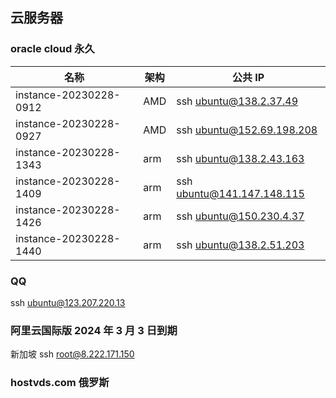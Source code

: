 ## 云服务器

### oracle cloud 永久

| 名称                   | 架构 | 公共 IP                    |
| ---------------------- | ---- | -------------------------- |
| instance-20230228-0912 | AMD  | ssh ubuntu@138.2.37.49     |
| instance-20230228-0927 | AMD  | ssh ubuntu@152.69.198.208  |
| instance-20230228-1343 | arm  | ssh ubuntu@138.2.43.163    |
| instance-20230228-1409 | arm  | ssh ubuntu@141.147.148.115 |
| instance-20230228-1426 | arm  | ssh ubuntu@150.230.4.37    |
| instance-20230228-1440 | arm  | ssh ubuntu@138.2.51.203    |

### QQ

ssh ubuntu@123.207.220.13

### 阿里云国际版 2024 年 3 月 3 日到期

新加坡
ssh root@8.222.171.150

### hostvds.com 俄罗斯
